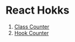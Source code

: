 # React Hokks

1. [Class Counter](./src/app/Component/ClassCounter.js)
2. [Hook Counter](./src/app/Component/HookCounter.js)

